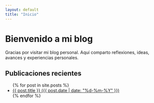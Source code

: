```yaml
---
layout: default
title: "Inicio"
---
```


# Bienvenido a mi blog

Gracias por visitar mi blog personal. Aquí­ comparto reflexiones, ideas, avances y experiencias personales.

## Publicaciones recientes

<ul>
  {% for post in site.posts %}
    <li>
    <a href="{{ post.url }}">{{ post.title }} ({{ post.date | date: "%d-%m-%Y" }})</a>
    </li>
  {% endfor %}
</ul>
